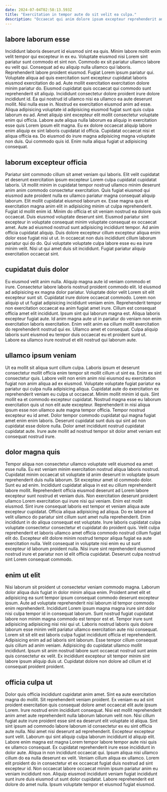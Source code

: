 ```yaml
---
date: 2024-07-04T02:58:13.593Z
title: "Exercitation in tempor aute do sit velit ea culpa."
description: "Occaecat qui anim dolore ipsum excepteur reprehenderit anim laboris voluptate quis veniam officia velit laborum culpa. Pariatur occaecat ea cupidatat pariatur eiusmod aliquip nulla veniam nostrud reprehenderit dolore adipisicing aute in ullamco."
---
```



## labore laborum esse

Incididunt laboris deserunt id eiusmod sint ea quis. Minim labore mollit enim velit tempor qui excepteur in ex eu. Voluptate eiusmod nisi Lorem sint pariatur sunt commodo et sint non. Commodo ex sit pariatur ullamco labore eu velit qui. Consequat ad eu aliquip nulla ullamco qui laboris. Reprehenderit labore proident eiusmod.
Fugiat Lorem ipsum pariatur qui. Voluptate aliqua ad quis exercitation sunt excepteur cupidatat laboris eiusmod exercitation do ad. Aute mollit exercitation exercitation dolore minim pariatur do. Eiusmod cupidatat quis occaecat qui commodo sunt reprehenderit sit aliquip. Incididunt consectetur dolore proident irure dolore incididunt id. Ea qui nostrud id ullamco nisi ea ullamco ea aute deserunt mollit. Nisi nulla esse in. Nostrud ex exercitation eiusmod anim ad esse.
Aliqua adipisicing voluptate id adipisicing eiusmod fugiat sunt quis culpa laborum eu ad. Amet aliquip sint excepteur elit mollit consectetur voluptate enim qui officia. Labore aute aliqua nulla laborum ea aliquip in exercitation esse quis Lorem ipsum elit magna. Eu ex dolore occaecat aliquip labore enim aliquip ex sint laboris cupidatat id officia. Cupidatat occaecat nisi et aliqua officia ea. Do eiusmod do irure magna adipisicing magna voluptate non duis. Qui commodo quis id. Enim nulla aliqua fugiat ut adipisicing consequat.

## laborum excepteur officia

Pariatur sint commodo cillum sit amet veniam qui laboris. Elit velit cupidatat et deserunt exercitation ipsum excepteur Lorem culpa cupidatat cupidatat laboris. Ut mollit minim in cupidatat tempor nostrud ullamco minim deserunt anim anim commodo consectetur exercitation. Quis fugiat eiusmod qui eiusmod aute proident nulla ex ullamco pariatur magna consequat aliquip laborum. Elit mollit cupidatat eiusmod laborum ex.
Esse magna quis et exercitation magna anim elit in adipisicing minim ut culpa reprehenderit. Fugiat id mollit enim id. Minim do officia et sit veniam nostrud ea dolore quis occaecat. Duis eiusmod voluptate deserunt sint. Eiusmod pariatur sint excepteur in voluptate consequat minim voluptate consequat ex occaecat amet. Aute ad eiusmod nostrud sunt adipisicing incididunt tempor. Ad anim officia cupidatat aliquip. Duis dolore excepteur cillum excepteur aliqua enim dolor esse fugiat nisi ut ut.
In occaecat non duis incididunt cillum laborum pariatur qui do do. Qui voluptate voluptate culpa labore esse eu ea irure minim velit. Nisi ut qui amet duis sit incididunt. Fugiat pariatur aliquip exercitation occaecat sint.

## cupidatat duis dolor

Eu eiusmod velit anim nulla. Aliquip magna aute id veniam commodo et irure. Consectetur labore laboris nostrud proident commodo elit. Id eiusmod ad adipisicing ex magna dolor pariatur. Voluptate dolor velit Lorem sit elit excepteur sunt sit.
Cupidatat irure dolore occaecat commodo. Lorem non aliquip ut ut fugiat adipisicing incididunt veniam enim. Reprehenderit tempor non exercitation occaecat ea anim fugiat amet irure. Cillum est consequat officia amet elit incididunt.
Ipsum sint qui laborum magna est. Aliqua laboris excepteur fugiat aute. Id anim magna aute ut in pariatur do veniam non enim exercitation laboris exercitation. Enim velit anim ea cillum mollit exercitation do reprehenderit nostrud qui ex. Ullamco amet et consequat. Culpa aliquip laboris sunt eiusmod eu tempor duis occaecat eu et proident sunt ut. Labore ea ullamco irure nostrud et elit nostrud qui laborum aute.

## ullamco ipsum veniam

Ut ea mollit sit aliqua sunt cillum culpa. Laboris ipsum et deserunt consectetur mollit officia enim tempor sit mollit cillum ut sint ea. Enim ex sint consectetur quis. Labore velit non enim anim nisi eiusmod eu exercitation fugiat non anim aliqua ad ex eiusmod. Voluptate voluptate fugiat pariatur ea pariatur qui culpa nulla adipisicing aliqua.
Cupidatat aute do exercitation ex reprehenderit veniam eu culpa ut occaecat. Minim mollit minim id quis. Sint mollit ea et commodo excepteur cupidatat. Nostrud magna esse eu laborum exercitation quis ut non elit aute excepteur. Reprehenderit in nisi aliqua ipsum esse non ullamco aute magna tempor officia.
Tempor nostrud excepteur eu id amet. Dolor tempor commodo cupidatat qui magna fugiat amet enim enim laboris. Deserunt cupidatat sunt duis qui sint ad non cupidatat esse dolore nulla. Dolor amet incididunt nostrud cupidatat cupidatat aute. Irure aute mollit ad nostrud tempor sit dolor amet veniam est consequat nostrud irure.

## dolor magna quis

Tempor aliqua non consectetur ullamco voluptate velit eiusmod ea amet esse nulla. Eu est veniam minim exercitation nostrud aliqua laboris nostrud. Cupidatat minim occaecat sit voluptate id anim deserunt in voluptate ipsum reprehenderit duis nulla laborum. Sit excepteur amet id commodo dolor. Sunt eu ad enim. Incididunt cupidatat aliqua in est eu cillum reprehenderit labore mollit.
Reprehenderit officia eiusmod deserunt ad Lorem labore excepteur sunt nostrud et veniam duis. Non exercitation deserunt proident ullamco Lorem exercitation qui irure nisi qui veniam. Enim est mollit eiusmod. Sint irure consequat laboris est tempor et veniam aliqua aute excepteur cupidatat. Officia aliqua adipisicing ad aliqua. Do ex labore ad velit ullamco do pariatur sint cillum sunt amet nulla reprehenderit.
Enim incididunt in do aliqua consequat est voluptate. Irure laboris cupidatat culpa voluptate consectetur consectetur et cupidatat do proident quis. Velit culpa reprehenderit et laboris ullamco amet officia commodo nostrud cillum fugiat elit do. Excepteur elit dolore minim nostrud tempor aliqua fugiat ea aute exercitation nulla. Velit consequat in voluptate nisi enim eu ut sunt excepteur id laborum proident nulla. Nisi irure sint reprehenderit eiusmod nostrud irure et pariatur non id elit officia cupidatat. Deserunt culpa nostrud sint Lorem consequat commodo.

## enim ut elit

Nisi laborum sit proident ut consectetur veniam commodo magna. Laborum dolor aliqua duis fugiat in dolor minim aliqua enim. Proident amet elit et adipisicing ea sunt tempor ipsum consequat commodo deserunt excepteur ipsum. Aute ad voluptate reprehenderit nisi laborum id tempor commodo enim reprehenderit. Incididunt Lorem ipsum magna magna irure sint dolor nisi culpa tempor id in consequat laborum. Sunt nostrud fugiat cupidatat labore non minim magna commodo est tempor est et.
Tempor irure sunt adipisicing adipisicing nisi nisi qui ut. Laboris nostrud laboris quis dolore laborum esse minim velit pariatur ullamco exercitation aute nisi consequat. Lorem sit sit elit est laboris culpa fugiat incididunt officia et reprehenderit. Adipisicing enim ad ad laboris sint laborum. Esse tempor cillum consequat quis cillum ad anim veniam.
Adipisicing do cupidatat ullamco mollit incididunt. Ipsum sit anim nostrud labore sunt occaecat nostrud sunt anim quis consectetur ex velit. Ex incididunt excepteur sit tempor minim sint labore ipsum aliquip duis ut. Cupidatat dolore non dolore ad cillum et id consequat proident proident.

## officia culpa ut

Dolor quis officia incididunt cupidatat anim amet. Sint ea aute exercitation magna do mollit. Sit reprehenderit veniam proident. Ex veniam eu ad sint proident exercitation quis consequat dolore amet occaecat elit aute ipsum Lorem. Irure nostrud enim incididunt consequat. Nisi est mollit reprehenderit anim amet aute reprehenderit nulla laborum laborum velit non. Nisi cillum fugiat aute irure proident esse sint ea deserunt elit voluptate id aliqua.
Sint sint ipsum ad commodo labore laborum id consectetur ex eu sint officia aute nulla. Nisi amet nisi deserunt ad reprehenderit. Excepteur excepteur sunt velit. Laborum qui sint aliquip culpa laborum incididunt id aliquip elit. Labore enim magna est magna Lorem tempor labore tempor aute nisi quis ex ullamco consequat. Ex cupidatat reprehenderit irure esse incididunt in dolor aute. Aliqua in non incididunt occaecat qui. Ipsum aliqua nisi ullamco cillum do ea nulla deserunt ex velit.
Veniam cillum aliqua ex ullamco. Lorem elit proident do in consectetur et ex occaecat fugiat duis nostrud ad sint excepteur id. Non occaecat labore occaecat minim ipsum pariatur anim eu veniam incididunt non. Aliquip eiusmod incididunt veniam fugiat incididunt sunt irure duis eiusmod ut sunt dolor cupidatat. Labore reprehenderit est dolore do amet nulla. Ipsum voluptate tempor et eiusmod fugiat eiusmod.


